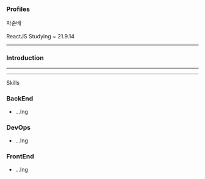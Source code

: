### Profiles 

박준배  
<br>
ReactJS Studying ~ 21.9.14
 


***

### Introduction





***


***
Skills

### BackEnd 

- ...Ing

### DevOps

- ...Ing

### FrontEnd

- ...Ing


